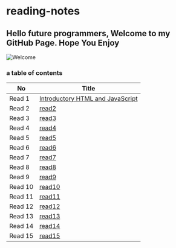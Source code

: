 # reading-notes

## Hello future programmers, Welcome to my GitHub Page. Hope You Enjoy
![Welcome](https://images.unsplash.com/photo-1468971050039-be99497410af?ixid=MXwxMjA3fDB8MHxzZWFyY2h8MXx8bmVvbiUyMHNpZ258ZW58MHx8MHw%3D&ixlib=rb-1.2.1&w=1000&q=80)

### a table of contents

|No   | Title |
 |-----|------|
 |Read 1 | [ Introductory HTML and JavaScript](https://github.com/alaadib9/reading-notes/class-01)   |
 |Read 2 | [read2](https://github.com/alaadib9/reading-notes/read2 ) |
|Read 3| [read3](https://github.com/alaadib9/reading-notes/read3) |
|Read 4| [read4](https://github.com/alaadib9/reading-notes/read4) |
|Read 5| [read5](https://github.com/alaadib9/reading-notes/read5) |
|Read 6| [read6](https://github.com/alaadib9/reading-notes/read6) |
|Read 7| [read7](https://github.com/alaadib9/reading-notes/read7) |
|Read 8| [read8](https://github.com/alaadib9/reading-notes/read8) |
|Read 9| [read9](https://github.com/alaadib9/reading-notes/read9) |
|Read 10| [read10](https://github.com/alaadib9/reading-notes/read10) |
|Read 11| [read11](https://github.com/alaadib9/reading-notes/read11) |
|Read 12| [read12](https://github.com/alaadib9/reading-notes/read12) |
|Read 13| [read13](https://github.com/alaadib9/reading-notes/read13) |
|Read 14| [read14](https://github.com/alaadib9/reading-notes/read14) |
|Read 15| [read15](https://github.com/alaadib9/reading-notes/read15) |




